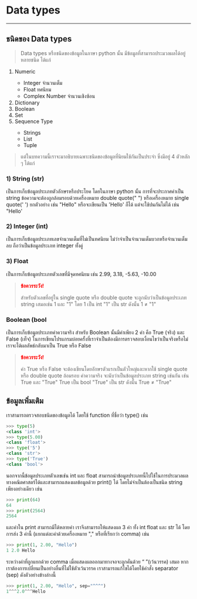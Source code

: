 # Data types

---

## ชนิดของ Data types
> Data types หรือชนิดของข้อมูลในภาษา python นั้น มีข้อมูลที่สามารถประมวลผลได้อยู่หลายชนิด ได้แก่

<ol>
<li>Numeric</li>
 <ul>
  <li>Integer จำนวนเต็ม</li>
  <li>Float ทศนิยม</li>
  <li>Complex Number จำนวนเชิงซ้อน</li>
 </ul>
<li>Dictionary</li>
<li>Boolean</li>
<li>Set</li>
<li>Sequence Type</li>
 <ul>
  <li>Strings</li>
  <li>List</li>
  <li>Tuple</li>
 </ul>
</ol>

> แต่ในบทความนี้เราจะมาอธิบายเฉพาะชนิดของข้อมูลที่นิยมใช้กันเป็นประจำ ซึ่งมีอยู่ 4 ตัวหลัก ๆ ได้แก่

### 1) String (str)
  เป็นการเก็บข้อมูลประเภทตัวอักษรหรือประโยค โดยในภาษา python นั้น การที่จะประกาศค่าเป็น string ข้อความจะต้องถูกล้อมรอบด้วยเครื่องหมาย double quote(" ") หรือเครื่องหมาย single quote(' ') 
ยกตัวอย่าง เช่น "Hello" หรือจะเขียนเป็น 'Hello' ก็ได้ แต่จะใช้ปนกันไม่ได้ เช่น "Hello'<br>
### 2) Integer (int)
  เป็นการเก็บข้อมูลประเภทเลขจำนวนเต็มที่ไม่เป็นทศนิยม ไม่ว่าจำเป็นจำนวนเต็มบวกหรือจำนวนเต็มลบ ถือว่าเป็นข้อมูลประเภท integer ทั้งคู่
### 3) Float
  เป็นการเก็บข้อมูลประเภทตัวเลขที่มีจุดทศนิยม เช่น 2.99, 3.18, -5.63, -10.00
> <span style="color: red"><strong>ข้อควรระวัง!</strong></span>
> 
> สำหรับตัวเลขที่อยู่ใน single quote หรือ double quote จะถูกนับว่าเป็นข้อมูลประเภท string เสมอเช่น 1 และ "1" โดย
>   1 เป็น int
>   "1" เป็น str
> ดังนั้น   1 ≠ "1"
### Boolean (bool
  เป็นการเก็บข้อมูลประเภทค่าความจริง สำหรับ Boolean นั้นมีค่าเพียง 2 ค่า คือ True (จริง) และ False (เท็จ) ในการเขียนโปรแกรมบ่อยครั้งที่เราจำเป็นต้องมีการตรวจสอบเงื่อนไขว่าเป็นจริงหรือไม่<br>
  เราจะได้ผลลัพธ์กลับมาเป็น True หรือ False
> <span style="color: red"><strong>ข้อควรระวัง!</strong></span>
> 
>  ค่า True หรือ False จะต้องเขียนโดยอักษรตัวแรกเป็นตัวใหญ่และหากใช้ single quote หรือ double quote ล้อมรอบ ค่าความจริง จะนับว่าเป็นข้อมูลประเภท string เช่นกัน เช่น True และ "True"
>   True เป็น bool
>   "True" เป็น str
> ดังนั้น   True ≠ "True"

## ข้อมูลเพิ่มเติม
  เราสามารถตรวจสอบชนิดของข้อมูลได้ โดยใช้ function ที่ชื่อว่า type() เช่น 
```python
>>> type(5)
<class 'int'>
>>> type(5.00)
<class 'float'>
>>> type('5')
<class 'str'>
>>> type('True')
<class 'bool'>
```
 นอกจากนี้ข้อมูลประเภทตัวเลขเช่น int และ float สามารถนำข้อมูลประเภทนี้ไปใช้ในการประมวลผลทางคณิตศาสตร์ได้และสามารถแสดงผลข้อมูลด้วย print() ได้ โดยไม่จำเป็นต้องเป็นชนิด string เพียงอย่างเดียว เช่น
```python
>>> print(64)
64
>>> print(2564)
2564
```
 และค่าใน print สามารถมีได้หลายค่า เราจึงสามารถให้แสดงผล 3 ค่า ทั้ง int float และ str ได้ โดยการส่ง 3 ค่านี้ (แยกแต่ละค่าด้วยเครื่องหมาย "," หรือที่เรียกว่า comma) เช่น
```python
>>> print(1, 2.00, "Hello")
1 2.0 Hello
``` 
 ระหว่างค่าที่ถูกแยกด้วย comma เมื่อแสดงผลออกมาทางจอจะถูกคั่นด้วย “ ”(เว้นวรรค) เสมอ หากเราต้องการเปลี่ยนเป็นอย่างอื่นที่ไม่ใช้ตัวเว้นวรรค เราสามารถแก้ไขได้โดยใช้คำสั่ง separator (sep) ดังตัวอย่างข้างล่างนี้
 ```python
>>> print(1, 2.00, "Hello", sep="^^^")
1^^^2.0^^^Hello
``` 